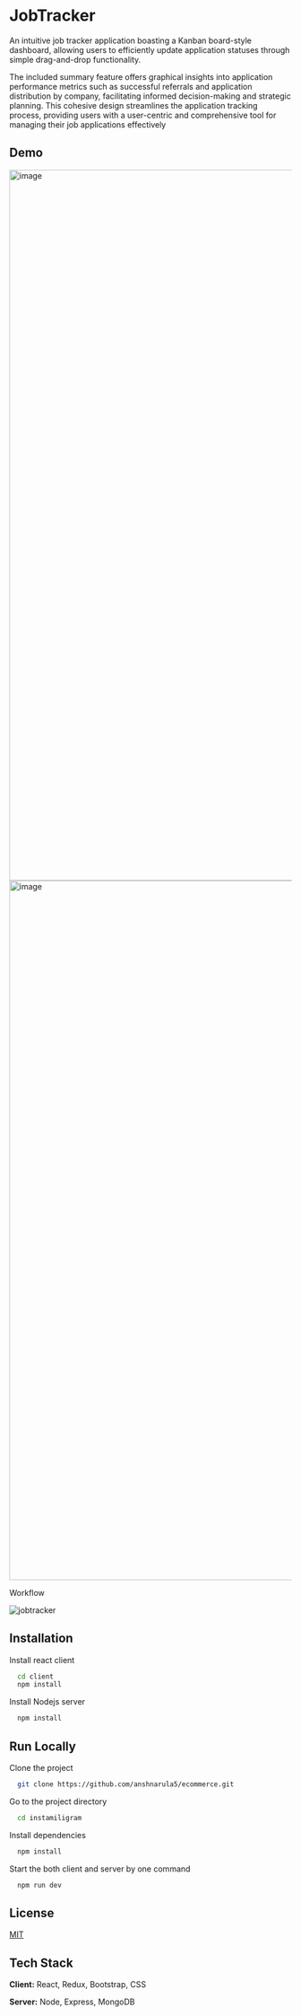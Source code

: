 
# JobTracker

An intuitive job tracker application boasting a Kanban board-style dashboard, allowing users to efficiently update application statuses through simple drag-and-drop functionality.

The included summary feature offers graphical insights into application performance metrics such as successful referrals and application distribution by company, facilitating informed decision-making and strategic planning. This cohesive design streamlines the application tracking process, providing users with a user-centric and comprehensive tool for managing their job applications effectively

## Demo

<img width="1267" alt="image" src="https://github.com/anshnarula5/jobTracker/assets/66325953/0763e463-8312-4d2d-ba1a-d8bef7dad7a6">


<img width="1247" alt="image" src="https://github.com/anshnarula5/jobTracker/assets/66325953/0b83a8a5-601a-4099-a173-ee568c0feeed">

Workflow

![jobtracker](https://media.giphy.com/media/v1.Y2lkPTc5MGI3NjExMGhkcDNkY2xkZnYzYmk5anI2cGc4c3lodGs0eno2eWkzYnlrZDA2eCZlcD12MV9pbnRlcm5hbF9naWZfYnlfaWQmY3Q9Zw/x1cxzTd5zAWr7TwbmK/giphy.gif)

## Installation

Install react client

```bash
  cd client
  npm install 
```

Install Nodejs server

```bash
  npm install 
```
    
## Run Locally

Clone the project

```bash
  git clone https://github.com/anshnarula5/ecommerce.git
```

Go to the project directory

```bash
  cd instamiligram
```

Install dependencies

```bash
  npm install
```

Start the both client and server by one command

```bash
  npm run dev
```


## License

[MIT](https://choosealicense.com/licenses/mit/)


## Tech Stack

**Client:** React, Redux, Bootstrap, CSS

**Server:** Node, Express, MongoDB

